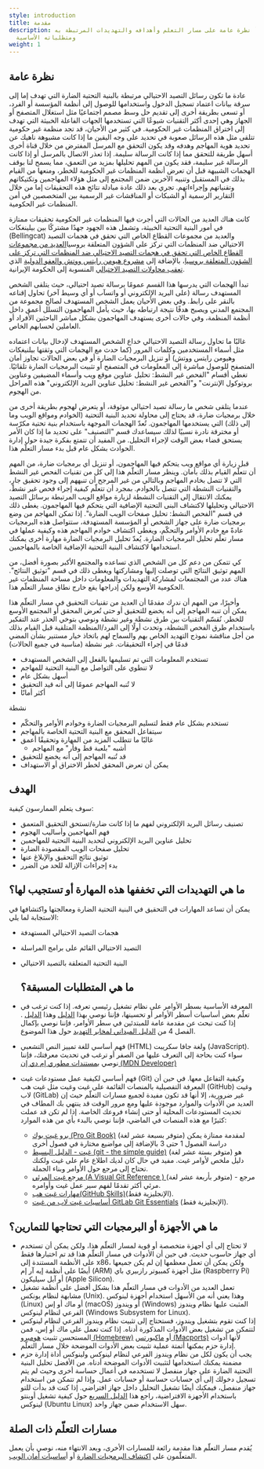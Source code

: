 ```yaml
---
style: introduction
title: مقدمة
description: اقرأ نظرة عامة على مسار التعلم وأهدافه والتهديدات المرتبطة به
  ومتطلباته الأساسية
weight: 1
---
```


## نظرة عامة

عادة ما تكون رسائل التصيد الاحتيالي مرتبطة بالبنية التحتية الضارة التي تهدف إما إلى سرقة بيانات اعتماد تسجيل الدخول واستخدامها للوصول إلى أنظمة المؤسسة أو الفرد، أو تسعى بطريقة أخرى إلى تقديم حل وسط مصمم اجتماعيًا مثل استغلال المتصفح أو الجهاز وهي إحدى أكثر التقنيات شيوعًا التي تستخدمها الجهات الفاعلة الخبيثة التي تهدف إلى اختراق المنظمات غير الحكومية. في كثير من الأحيان، قد تجد منظمة غير حكومية تتلقى مثل هذه الرسائل صعوبة في تحديد على وجه اليقين ما إذا كانت مشبوهة ناهيك عن تحديد هوية المهاجم وهدفه وقد يكون التحقق مع المرسل المفترض من خلال قناة أخرى أسهل طريقة للتحقق مما إذا كانت الرسالة سليمة. إذا تعذر الاتصال بالمرسل أو إذا كانت الرسالة غير سليمة، فقد يكون من المهم تحليلها بمزيد من التعمق، مما يسمح لنا بوقف الهجمات الشبيهة قبل أن تعرض أنظمة المنظمات غير الحكومية للخطر، ومنعها من القيام بذلك في المستقبل وتنبيه الآخرين ضمن المجتمع إلى مثل هؤلاء المهاجمين وتكتيكاتهم وتقنياتهم وإجراءاتهم. تجري بعد ذلك عادة مبادلة نتائج هذه التحقيقات إما من خلال التقارير الرسمية أو الشبكات أو المناقشات غير الرسمية بين المتخصصين في أمن المنظمات غير الحكومية.

كانت هناك العديد من الحالات التي أجرت فيها المنظمات غير الحكومية تحقيقات ممتازة في أمور البنية التحتية الخبيثة، وتشمل هذه الجهود جهدًا مشتركًا بين بيلينغكات (Bellingcat) والعديد من مجموعات القطاع الخاص التي تحقق في هجمات التصيد الاحتيالي ضد المنظمات التي تركز على الشؤون المتعلقة بروسيا[العديد من مجموعات القطاع الخاص التي تحقق في هجمات التصيد الاحتيالي ضد المنظمات التي تركز على الشؤون المتعلقة بروسيا](https://www.bellingcat.com/news/uk-and-europe/2019/08/10/guccifer-rising-months-long-phishing-campaign-on-protonmail-targets-dozens-of-russia-focused-journalists-and-ngos/)، بالإضافة إلى [مشروع هيومن رايتس ووتش والعفو الدولية](https://www.hrw.org/the-day-in-human-rights/2022/12/05) الذي[ تعقب محاولات التصيد الاحتيالي](https://www.hrw.org/news/2022/12/05/iran-state-backed-hacking-activists-journalists-politicians) المنسوبة إلى الحكومة الإيرانية.

تبدأ الهجمات التي يدرسها هذا القسم عمومًا برسالة تصيد احتيالي، حيث يتلقى الشخص المستهدف رسالة (على البريد الإلكتروني أو واتسآب أو أي وسيط آخر) تحاول إقناعه بالنقر على رابط. وفي بعض الأحيان يعمل الشخص المستهدف لصالح مجموعة من المجتمع المدني ويصبح هدفًا نتيجة ارتباطه بها، حيث يأمل المهاجمون التسلل أعمق داخل أنظمة المنظمة، وفي حالات أخرى يستهدف المهاجمون بشكل مباشر الباحثين الأفراد أو العاملين لحسابهم الخاص.

غالبًا ما تحاول رسالة التصيد الاحتيالي خداع الشخص المستهدف لإدخال بيانات اعتماده مثل أسماء المستخدمين وكلمات المرور (كما حدث مع الهجمات التي وثقتها بيلنيغكات وهيومن رايتس ووتش) أو تنزيل البرمجيات الضارة أو في بعض الحالات تجاوز أمان المتصفح للوصول مباشرة إلى المعلومات في المتصفح أو تثبيت البرمجيات الضارة تلقائيًا. تغطي أقسام "الفحص غير النشط: تحليل عناوين موقع ويب وأسماء المضيفين وعناوين بروتوكول الإنترنت" و"الفحص غير النشط: تحليل عناوين البريد الإلكتروني" هذه المراحل من الهجوم.

عندما يتلقى شخص ما رسالة تصيد احتيالي موثوقة، أو يتعرض لهجوم بطريقة أخرى من خلال برمجيات ضارة، قد يحتاج إلى محاولة تحديد البنية التحتية (الخوادم ومواقع الويب وما إلى ذلك) التي يستخدمها المهاجمون. تُعدّ الهجمات الموجهة باستخدام بنية تحتية مكرّسة أو مخترقة نادرة نسبيًا لذلك سيساعدك قسم "التصنيف" على تحديد ما إذا كان الأمر يستحق قضاء بعض الوقت لإجراء التحليل. من المفيد أن تتمتع بفكرة جيدة حول إدارة الحوادث بشكل عام قبل بدء مسار التعلّم هذا.

قبل زيارة أي مواقع ويب يتحكم فيها المهاجمون، أو تنزيل أي برمجيات ضارة، من المهم أن تتعلّم القيام بذلك بأمان. وينظر مسار التعلّم هذا إلى كل من تقنيات الفحص غير النشط التي لا تتصل بخادم المهاجم وبالتالي من غير المرجح أن تنبههم إلى وجود تحقيق جارٍ، والتقنيات النشطة التي تتصل بالخوادم. بمجرد أن تتعلّم كيفية إجراء فحص غير نشط، يمكنك الانتقال إلى التقنيات النشطة لزيارة مواقع الويب المرتبطة برسائل التصيد الاحتيالي وتحليلها لاكتشاف البنى التحتية الإضافية التي يتحكم فيها المهاجمون. يغطى ذلك في قسم "الفحص النشط: تحليل صفحات الويب الضارة".
إذا تمكن المهاجم من وضع برمجيات ضارة على جهاز الشخص أو المؤسسة المستهدفة، ستتواصل هذه البرمجيات عادةً مع خادم الأوامر والتحكّم، ويغطى اكتشاف خوادم المهاجم هذه وكيفية عملها في مسار تعلّم تحليل البرمجيات الضارة. يُعدّ تحليل البرمجيات الضارة مهارة أخرى يمكنك استخدامها لاكتشاف البنية التحتية الإضافية الخاصة بالمهاجمين.

كي تتمكن من دعم كل من الشخص الذي تساعده والمجتمع الأكبر بصورة أفضل، من المهم توثيق النتائج التي توصلت إليها ومشاركتها ويغطى ذلك في قسم "توثيق النتائج". هناك عدد من المجتمعات لمشاركة التهديدات والمعلومات داخل مساحة المنظمات غير الحكومية الأوسع ولكن إدراجها يقع خارج نطاق مسار التعلّم هذا.

وأخيرًا، من المهم أن ندرك مقدمًا أن العديد من تقنيات التحقيق في مسار التعلّم هذا يمكن أن تنبه المهاجم إلى أنه يخضع للتحقيق أو حتى تُعرض المحقق أو المجتمع الأوسع للخطر. نُقسّم التقنيات بين طرق نشطة وغير نشطة  ونوصي بتوخي الحذر عند التفكير باستخدام طرق الفحص النشطة، وتحدث أولًا إلى الفرد/المنظمة المتلقية قبل القيام بذلك من أجل مناقشة نموذج التهديد الخاص بهم والسماح لهم باتخاذ خيار مستنير بشأن المضي قدمًا في إجراء التحقيقات. 
 غير نشطة (مناسبة في جميع الحالات)
- تستخدم المعلومات التي تم تسليمها بالفعل إلى الشخص المستهدف
- لا تنطوي على التواصل مع البنية التحتية للمهاجم
- أسهل بشكل عام
- لا تُنبه المهاجم عمومًا إلى أنه قيد التحقيق
- أكثر أمانًا

 نشطة
- تستخدم بشكل عام فقط لتسليم البرمجيات الضارة وخوادم الأوامر والتحكّم
- سيتفاعل المحقق مع البنية التحتية الخاصة بالمهاجم
- غالبًا ما تتطلب المزيد من المهارة وتحقيقًا أعمق
   - أشبه "بلعبة قط وفأر" مع المهاجم
- قد تُنبه المهاجم إلى أنه يخضع للتحقيق
- يمكن أن تعرض المحقق لخطر الاختراق أو الاستهداف


## الهدف

سوف يتعلم الممارسون كيفية:
- تصنيف رسائل البريد الإلكتروني لفهم ما إذا كانت ضارة/تستحق التحقيق المتعمق
- فهم المهاجمين وأساليب الهجوم
- تحليل عناوين البريد الإلكتروني لتحديد البنية التحتية للمهاجمين
 - تحليل صفحات الويب المقصودة الضارة
- توثيق نتائج التحقيق والإبلاغ عنها
- بدء إجراءات الإزالة للحد من الضرر


## ما هي التهديدات التي تخففها هذه المهارة أو تستجيب لها؟


يمكن أن تساعد المهارات في التحقيق في البنية التحتية الضارة ومعالجتها واكتشافها في الاستجابة لما يلي:
- هجمات التصيد الاحتيالي المستهدفة
- التصيد الاحتيالي القائم على برامج المراسلة
- البنية التحتية المتعلقة بالتصيد الاحتيالي

  ## ما هي المتطلبات المسبقة؟
  
- المعرفة الأساسية بسطر الأوامر على نظام تشغيل رئيسي تعرفه. إذا كنت ترغب في تعلّم بعض أساسيات أسطر الأوامر أو تحسينها، فإننا نوصي بهذا [الدليل](https://www.git-tower.com/blog/command-line-cheat-sheet/) وهذا [الدليل](https://github.com/jlevy/the-art-of-command-line) . إذا كنت تبحث عن مقدمة عامة للمبتدئين في سطر الأوامر، فإننا نوصي بإكمال الفصل 4 من [الدليل الميداني لمخابر التهديد](https://internews.org/resource/field-guide-to-incident-response-for-civil-society-and-media/) حول هذا الموضوع.
- فهم أساسي للغة تمييز النص التشعبي (HTML) ولغة جافا سكريبت (JavaScript). سواء كنت بحاجة إلى التعرف عليها من الصفر أو ترغب في تحديث معرفتك، فإننا نوصي ب[مستندات مطوري إم دي إن (MDN Developer)](https://developer.mozilla.org/en-US/docs/Learn)
- فهم أساسي لكيفية عمل مستودعات غيت (Git) وكيفية التفاعل معها. في حين أن المعرفة التفصيلية بالمنصات القائمة على غيت وغيت مثل غيت هب (GitHub) وغيت لاب (GitLab) غير ضرورية، إلا أنها قد تكون مفيدة لجميع مسارات التعلّم حيث إن العديد من الأدوات والموارد موجودة عليها ومع مرور الوقت قد ينتهي بك المطاف في تحديث المستودعات المحلية أو حتى إنشاء فروعك الخاصة. إذا لم تكن قد عملت كثيرًا مع هذه المنصات في الماضي، فإننا نوصي بالبدء بأي من هذه الموارد:
   - [برو غيت بوك (Pro Git Book)](https://book.git-scm.com/book/en/v2) (متوفر بسبعة عشر لغة) لمقدمة ممتازة يمكن دراسة الفصول 1 حتى 3 بالإضافة إلى مواضيع مختارة في فصول أخرى
   - [غيت - الدليل البسيط (git - the simple guide)](https://rogerdudler.github.io/git-guide/index.html) (متوفر بستة عشر لغة) هو دليل ملخص لأوامر غيت. مفيد في حال كان لديك اطلاع عام على غيت ولكنك تحتاج إلى مرجع حول الأوامر وبناء الجملة.
   - [مرجع غيت المرئي (A Visual Git Reference ) ](https://marklodato.github.io/visual-git-guide/index-en.html) (متوفر بأربعة عشر لغة) - مرجع مرئي أكثر تقدمًا لفهم سير عمل غيت وأوامره.
   - [مهارات غيت هب(GitHub Skills)](https://skills.github.com/)(الإنجليزية فقط).
   - [أساسيات غيت لاب من غيت GitLab Git Essentials](https://levelup.gitlab.com/courses/gitlab-with-git-essentials-s2) (الإنجليزية فقط).

 ## ما هي الأجهزة أو البرمجيات التي تحتاجها للتمارين؟
 
- لا تحتاج إلى أي أجهزة متخصصة أو قوية لمسار التعلّم هذا، ولكن يمكن أن تستخدم أي جهاز حاسوب حديث. في حين أن الأدوات في مسار التعلّم هذا قد تم اختبارها فقط على الأنظمة المستندة إلى x86، ولكن يمكن أن تعمل معظمها إن لم يكن جميعها أيضًا على أنظمة إيه آر إم (ARM) مثل أجهزة كمبيوتر رازبيري باي (Raspberry Pi) أو آبل سيليكون (Apple Silicon).
- تعمل العديد من الأدوات في مسار التعلّم هذا بشكل أفضل على أنظمة تشغيل مشابهة لنظام يونكس (Unix). وهذا يعني أنه من الأسهل استخدام أجهزة لينوكس (Linux) أو ماك أو إس (macOS) أو ويندوز (Windows) المثبت عليها نظام ويندوز الفرعي لنظام لينوكس (Windows Subsystem for Linux).
- إذا كنت تقوم بتشغيل ويندوز، فستحتاج إلى تثبيت نظام ويندوز الفرعي لنظام لينوكس لتتمكن من تشغيل بعض الأدوات المذكورة أدناه.
إذا كنت تعمل على ماك أو إس، فمن المستحسن تثبيت [هومبرو (Homebrew)](https://brew.sh/) أو [ماكبورتس (Macports)](https://www.macports.org/) لأنها أدوات إدارة حزم يمكنها أتمتة عملية تثبيت بعض الأدوات الموضحة خلال مسار التعلّم.
- يجب أن يكون لكل من نظام ويندوز الفرعي لنظام لينوكس ولينوكس أداة إدارة حزم مضمنة يمكنك استخدامها لتثبيت الأدوات الموضحة أدناه.
من الأفضل تحليل البنية التحتية الضارة على جهاز منفصل لا تستخدمه في أعمال حساسة أخرى وحيث لم يتم تسجيل دخولك إلى أي حسابات حساسة أو حسابات عمل. وإذا لم تتمكن من استخدام جهاز منفصل، فيمكنك أيضًا تشغيل التحليل داخل جهاز افتراضي.
 إذا كنت قد بدأت للتو باستخدام الأجهزة الافتراضية، راجع هذا [الدليل السريع](https://ubuntu.com/tutorials/how-to-run-ubuntu-desktop-on-a-virtual-machine-using-virtualbox#1-overview) حول كيفية تشغيل أوبنتو لينوكس (Ubuntu Linux) سهل الاستخدام ضمن جهاز واحد.


## مسارات التعلّم ذات الصلة
يُقدم مسار التعلّم هذا مقدمة رائعة للمسارات الأخرى، وبعد الانتهاء منه، نوصي بأن يعمل المتعلّمون على [اكتشاف البرمجيات الضارة](/en/learning-path/2/) أو أ[ساسيات أمان الويب](/en/learning-path/4/).


